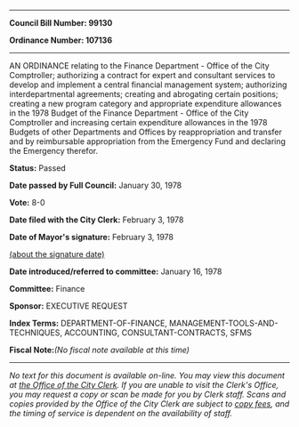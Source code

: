 

********

**Council Bill Number: 99130**
   
**Ordinance Number: 107136**
********

 AN ORDINANCE relating to the Finance Department - Office of the City Comptroller; authorizing a contract for expert and consultant services to develop and implement a central financial management system; authorizing interdepartmental agreements; creating and abrogating certain positions; creating a new program category and appropriate expenditure allowances in the 1978 Budget of the Finance Department - Office of the City Comptroller and increasing certain expenditure allowances in the 1978 Budgets of other Departments and Offices by reappropriation and transfer and by reimbursable appropriation from the Emergency Fund and declaring the Emergency therefor.

**Status:** Passed
   
**Date passed by Full Council:** January 30, 1978
   
**Vote:** 8-0
   
**Date filed with the City Clerk:** February 3, 1978
   
**Date of Mayor's signature:** February 3, 1978
   
[(about the signature date)](/~public/approvaldate.htm)
   
   
   
**Date introduced/referred to committee:** January 16, 1978
   
**Committee:** Finance
   
**Sponsor:** EXECUTIVE REQUEST
   
   
**Index Terms:** DEPARTMENT-OF-FINANCE, MANAGEMENT-TOOLS-AND-TECHNIQUES, ACCOUNTING, CONSULTANT-CONTRACTS, SFMS

**Fiscal Note:**_(No fiscal note available at this time)_
********

_No text for this document is available on-line. You may view this document at [the Office of the City Clerk](http://www.seattle.gov/leg/clerk/contactUs.htm). If you are unable to visit the Clerk's Office, you may request a copy or scan be made for you by Clerk staff. Scans and copies provided by the Office of the City Clerk are subject to [copy fees](http://clerk.seattle.gov/~public/clerkfees.htm), and the timing of service is dependent on the availability of staff._

